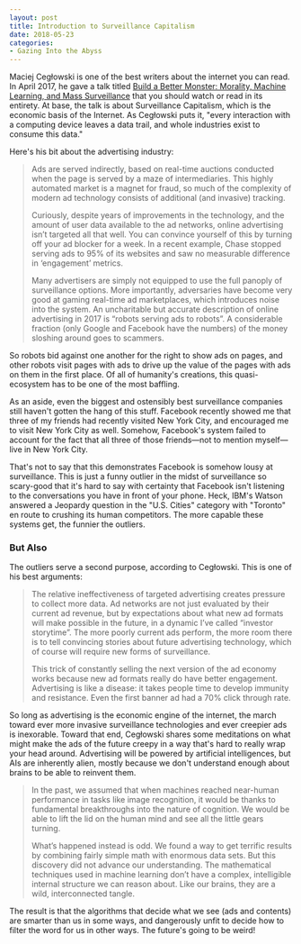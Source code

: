 ```yaml
---
layout: post
title: Introduction to Surveillance Capitalism
date: 2018-05-23
categories: 
- Gazing Into the Abyss
---
```


Maciej Cegłowski is one of the best writers about the internet you can read. In April 2017, he gave a talk titled [Build a Better Monster: Morality, Machine Learning, and Mass Surveillance](http://idlewords.com/talks/build_a_better_monster.htm) that you should watch or read in its entirety. At base, the talk is about Surveillance Capitalism, which is the economic basis of the Internet. As Cegłowski puts it, "every interaction with a computing device leaves a data trail, and whole industries exist to consume this data."

Here's his bit about the advertising industry:

> Ads are served indirectly, based on real-time auctions conducted when the page is served by a maze of intermediaries. This highly automated market is a magnet for fraud, so much of the complexity of modern ad technology consists of additional (and invasive) tracking.
> 
> Curiously, despite years of improvements in the technology, and the amount of user data available to the ad networks, online advertising isn’t targeted all that well. You can convince yourself of this by turning off your ad blocker for a week. In a recent example, Chase stopped serving ads to 95% of its websites and saw no measurable difference in ‘engagement’ metrics.
> 
> Many advertisers are simply not equipped to use the full panoply of surveillance options. More importantly, adversaries have become very good at gaming real-time ad marketplaces, which introduces noise into the system. An uncharitable but accurate description of online advertising in 2017 is “robots serving ads to robots”. A considerable fraction (only Google and Facebook have the numbers) of the money sloshing around goes to scammers.

So robots bid against one another for the right to show ads on pages, and other robots visit pages with ads to drive up the value of the pages with ads on them in the first place. Of all of humanity's creations, this quasi-ecosystem has to be one of the most baffling.

As an aside, even the biggest and ostensibly best surveillance companies still haven't gotten the hang of this stuff. Facebook recently showed me that three of my friends had recently visited New York City, and encouraged me to visit New York City as well. Somehow, Facebook's system failed to account for the fact that all three of those friends—not to mention myself—live in New York City. 

That's not to say that this demonstrates Facebook is somehow lousy at surveillance. This is just a funny outlier in the midst of surveillance so scary-good that it's hard to say with certainty that Facebook isn't listening to the conversations you have in front of your phone. Heck, IBM's Watson answered a Jeopardy question in the "U.S. Cities" category with "Toronto" en route to crushing its human competitors. The more capable these systems get, the funnier the outliers.

### But Also
 
The outliers serve a second purpose, according to Cegłowski. This is one of his best arguments:

> The relative ineffectiveness of targeted advertising creates pressure to collect more data. Ad networks are not just evaluated by their current ad revenue, but by expectations about what new ad formats will make possible in the future, in a dynamic I’ve called “investor storytime”. The more poorly current ads perform, the more room there is to tell convincing stories about future advertising technology, which of course will require new forms of surveillance.
> 
> This trick of constantly selling the next version of the ad economy works because new ad formats really do have better engagement. Advertising is like a disease: it takes people time to develop immunity and resistance. Even the first banner ad had a 70% click through rate.

So long as advertising is the economic engine of the internet, the march toward ever more invasive surveillance technologies and ever creepier ads is inexorable. ​Toward that end, Cegłowski shares some meditations on what might make the ads of the future creepy in a way that's hard to really wrap your head around. Advertising will be powered by artificial intelligences, but AIs are inherently alien, mostly because we don't understand enough about brains to be able to reinvent them.

> In the past, we assumed that when machines reached near-human performance in tasks like image recognition, it would be thanks to fundamental breakthroughs into the nature of cognition. We would be able to lift the lid on the human mind and see all the little gears turning.
> 
> What’s happened instead is odd. We found a way to get terrific results by combining fairly simple math with enormous data sets. But this discovery did not advance our understanding. The mathematical techniques used in machine learning don’t have a complex, intelligible internal structure we can reason about. Like our brains, they are a wild, interconnected tangle.

The result is that the algorithms that decide what we see (ads and contents) are smarter than us in some ways, and dangerously unfit to decide how to filter the word for us in other ways. The future's going to be weird!
